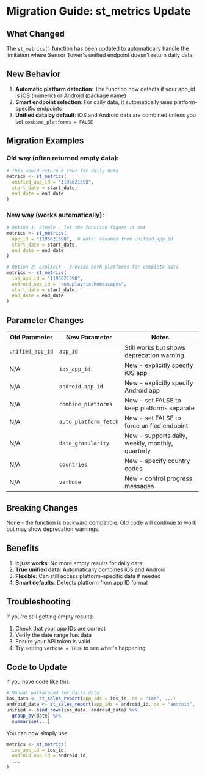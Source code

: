 # Migration Guide: st_metrics Update

## What Changed

The `st_metrics()` function has been updated to automatically handle the limitation where Sensor Tower's unified endpoint doesn't return daily data.

## New Behavior

1. **Automatic platform detection**: The function now detects if your app_id is iOS (numeric) or Android (package name)
2. **Smart endpoint selection**: For daily data, it automatically uses platform-specific endpoints
3. **Unified data by default**: iOS and Android data are combined unless you set `combine_platforms = FALSE`

## Migration Examples

### Old way (often returned empty data):
```r
# This would return 0 rows for daily data
metrics <- st_metrics(
  unified_app_id = "1195621598",
  start_date = start_date,
  end_date = end_date
)
```

### New way (works automatically):
```r
# Option 1: Simple - let the function figure it out
metrics <- st_metrics(
  app_id = "1195621598",  # Note: renamed from unified_app_id
  start_date = start_date,
  end_date = end_date
)

# Option 2: Explicit - provide both platforms for complete data
metrics <- st_metrics(
  ios_app_id = "1195621598",
  android_app_id = "com.playrix.homescapes",
  start_date = start_date,
  end_date = end_date
)
```

## Parameter Changes

| Old Parameter | New Parameter | Notes |
|--------------|---------------|-------|
| `unified_app_id` | `app_id` | Still works but shows deprecation warning |
| N/A | `ios_app_id` | New - explicitly specify iOS app |
| N/A | `android_app_id` | New - explicitly specify Android app |
| N/A | `combine_platforms` | New - set FALSE to keep platforms separate |
| N/A | `auto_platform_fetch` | New - set FALSE to force unified endpoint |
| N/A | `date_granularity` | New - supports daily, weekly, monthly, quarterly |
| N/A | `countries` | New - specify country codes |
| N/A | `verbose` | New - control progress messages |

## Breaking Changes

None - the function is backward compatible. Old code will continue to work but may show deprecation warnings.

## Benefits

1. **It just works**: No more empty results for daily data
2. **True unified data**: Automatically combines iOS and Android
3. **Flexible**: Can still access platform-specific data if needed
4. **Smart defaults**: Detects platform from app ID format

## Troubleshooting

If you're still getting empty results:
1. Check that your app IDs are correct
2. Verify the date range has data
3. Ensure your API token is valid
4. Try setting `verbose = TRUE` to see what's happening

## Code to Update

If you have code like this:
```r
# Manual workaround for daily data
ios_data <- st_sales_report(app_ids = ios_id, os = "ios", ...)
android_data <- st_sales_report(app_ids = android_id, os = "android", ...)
unified <- bind_rows(ios_data, android_data) %>% 
  group_by(date) %>% 
  summarise(...)
```

You can now simply use:
```r
metrics <- st_metrics(
  ios_app_id = ios_id,
  android_app_id = android_id,
  ...
)
```